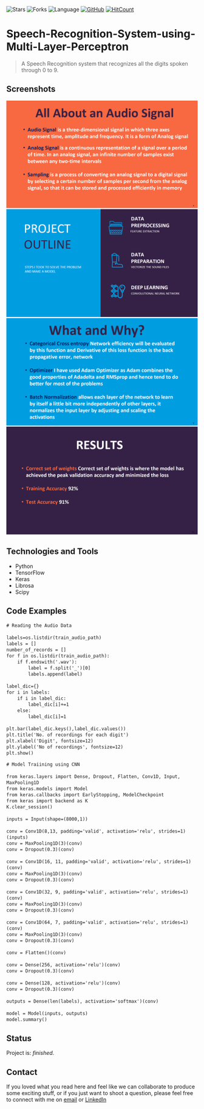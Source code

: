 ![Stars](https://img.shields.io/github/stars/ashish1993utd/Speech-Recognition-System-using-Multi-Layer-Perceptron.svg?style=social)
![Forks](https://img.shields.io/github/forks/ashish1993utd/Speech-Recognition-System-using-Multi-Layer-Perceptron.svg?style=social)
![Language](https://img.shields.io/github/languages/top/ashish1993utd/Speech-Recognition-System-using-Multi-Layer-Perceptron.svg)
[![GitHub](https://img.shields.io/github/license/ashish1993utd/Speech-Recognition-System-using-Multi-Layer-Perceptron.svg)](https://choosealicense.com/licenses/mit)
[![HitCount](http://hits.dwyl.io/ashish1993utd/Speech-Recognition-System-using-Multi-Layer-Perceptron.svg)](http://hits.dwyl.io/ashish1993utd/Speech-Recognition-System-using-Multi-Layer-Perceptron)

# Speech-Recognition-System-using-Multi-Layer-Perceptron
> A Speech Recognition system that recognizes all the digits spoken through 0 to 9.

## Screenshots

![Example screenshot](./img/1.png)
![Example screenshot](./img/2.png)
![Example screenshot](./img/3.png)
![Example screenshot](./img/4.png)

## Technologies and Tools
* Python 
* TensorFlow
* Keras
* Librosa
* Scipy

## Code Examples

````
# Reading the Audio Data

labels=os.listdir(train_audio_path)
labels = []
number_of_records = []
for f in os.listdir(train_audio_path):
    if f.endswith('.wav'):
        label = f.split('_')[0]
        labels.append(label)
        
label_dic={}
for i in labels:
    if i in label_dic:
        label_dic[i]+=1
    else:
        label_dic[i]=1

plt.bar(label_dic.keys(),label_dic.values())
plt.title('No. of recordings for each digit')
plt.xlabel('Digit', fontsize=12)
plt.ylabel('No of recordings', fontsize=12)
plt.show()
````

````
# Model Traiining using CNN

from keras.layers import Dense, Dropout, Flatten, Conv1D, Input, MaxPooling1D
from keras.models import Model
from keras.callbacks import EarlyStopping, ModelCheckpoint
from keras import backend as K
K.clear_session()

inputs = Input(shape=(8000,1))

conv = Conv1D(8,13, padding='valid', activation='relu', strides=1)(inputs)
conv = MaxPooling1D(3)(conv)
conv = Dropout(0.3)(conv)

conv = Conv1D(16, 11, padding='valid', activation='relu', strides=1)(conv)
conv = MaxPooling1D(3)(conv)
conv = Dropout(0.3)(conv)

conv = Conv1D(32, 9, padding='valid', activation='relu', strides=1)(conv)
conv = MaxPooling1D(3)(conv)
conv = Dropout(0.3)(conv)

conv = Conv1D(64, 7, padding='valid', activation='relu', strides=1)(conv)
conv = MaxPooling1D(3)(conv)
conv = Dropout(0.3)(conv)

conv = Flatten()(conv)

conv = Dense(256, activation='relu')(conv)
conv = Dropout(0.3)(conv)

conv = Dense(128, activation='relu')(conv)
conv = Dropout(0.3)(conv)

outputs = Dense(len(labels), activation='softmax')(conv)

model = Model(inputs, outputs)
model.summary()

````
## Status
Project is: _finished_. 

## Contact
If you loved what you read here and feel like we can collaborate to produce some exciting stuff, or if you
just want to shoot a question, please feel free to connect with me on 
<a href="mailto:hello@sharma-ashish.com">email</a> or 
<a href="https://www.linkedin.com/in/ashishsharma1993/" target="_blank">LinkedIn</a>

